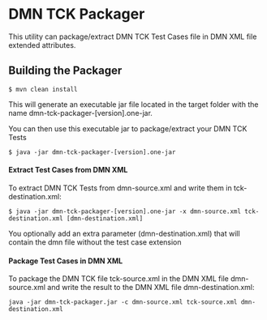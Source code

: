 # DMN TCK Packager

This utility can package/extract DMN TCK Test Cases file in DMN XML file extended attributes.



## Building the Packager

```
$ mvn clean install
```

This will generate an executable jar file located in the target folder with the name dmn-tck-packager-[version].one-jar.

You can then use this executable jar to package/extract your DMN TCK Tests
```
$ java -jar dmn-tck-packager-[version].one-jar
```

#### Extract Test Cases from DMN XML

To extract DMN TCK Tests from dmn-source.xml and write them in tck-destination.xml:

```
$ java -jar dmn-tck-packager-[version].one-jar -x dmn-source.xml tck-destination.xml [dmn-destination.xml]
```

You optionally add an extra parameter (dmn-destination.xml) that will contain the dmn file without the test case extension

#### Package Test Cases in DMN XML

To package the DMN TCK file tck-source.xml  in the DMN XML file dmn-source.xml and write the result to the DMN XML file dmn-destination.xml:

```
java -jar dmn-tck-packager.jar -c dmn-source.xml tck-source.xml dmn-destination.xml
```
